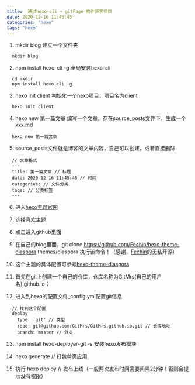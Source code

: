 ```yaml
---
title:  通过hexo-cli + gitPage 构件博客项目
date: 2020-12-16 11:45:45
categories: "hexo"
tags: "hexo" 
---
```

  1. mkdir blog  建立一个文件夹
  ``` 
    mkdir blog
  ```
  2. npm install hexo-cli -g 全局安装hexo-cli
  ```
    cd mkdir
    npm install hexo-cli -g 
  ```
  3. hexo init client 初始化一个hexo项目，项目名为client
  ```
    hexo init client
  ```
  4. hexo new 第一篇文章 编写一个文章，存在source\_posts文件下，生成一个xxx.md
  ```
    hexo new 第一篇文章 
  ```
  5. source\_posts文件就是博客的文章内容，自己可以创建，或者直接删除
  ```
    // 文章格式
    ---
    title: 第一篇文章 // 标题
    date: 2020-12-16 11:45:45 // 时间
    categories: // 文件分类
    tags: // 分类标签
    ---
  ```

  6. 进入[hexo主题官网](https://hexo.io/themes/)

  7. 选择喜欢主题

  8. 点击进入github里面

  9. 在自己的blog里面，git clone https://github.com/Fechin/hexo-theme-diaspora  themes/diaspora 执行该命令！（感谢，[Fechin](https://github.com/Fechin)的无私开源）

  10. 这个主题的具体配置可参考[hexo-theme-diaspora](https://github.com/Fechin/hexo-theme-diaspora)


  11. 首先在git上创建一个自己的仓库，仓库名称为GitMrs(自己的用户名).github.io；

  12. 进入到hexo的配置文件_config.yml配置git信息

  ```
    // 找到这个配置
    deploy
      type: 'git' // 类型
      repo: git@github.com:GitMrs/GitMrs.github.io.git // 仓库地址
      branch: master // 分支
  ```
  13. npm install hexo-deployer-git -s 安装hexo发布模块

  14. hexo generate // 打包单页应用

  15. 执行 hexo deploy // 发布上线（一般两次发布时间需要间隔2分钟！否则会提示没有权限）